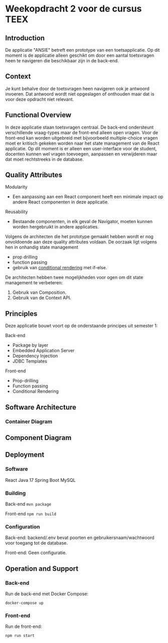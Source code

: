# Weekopdracht 2 voor de cursus TEEX

## Introduction
De applicatie "ANSIE" betreft een prototype van een toetsapplicatie. Op dit moment is de applicatie alleen geschikt om door een aantal toetsvragen heen te navigeren die beschikbaar zijn in de back-end.  

## Context
Je kunt behalve door de toetsvragen heen navigeren ook je antwoord invoeren. Dat antwoord wordt niet opgeslagen of onthouden maar dat is voor deze opdracht niet relevant.

## Functional Overview
In deze applicatie staan toetsvragen centraal. De back-end ondersteunt verschillende vraag-types maar de front-end alleen open vragen. Voor de front-end kan worden uitgebreid met bijvoorbeeld multiple-choice vragen moet er kritisch gekeken worden naar het state management van de React applicatie. Op dit moment is er alleen een user-interface voor de student, docenten kunnen wel vragen toevoegen, aanpassen en verwijderen maar dat moet rechtstreeks in de database.

## Quality Attributes

Modularity
* Een aanpassing aan een React component heeft een minimale impact op andere React componenten in deze applicatie.

Reusability
* Bestaande componenten, in elk geval de Navigator, moeten kunnen worden hergebruikt in andere applicaties. 

Volgens de architecten die het prototype gemaakt hebben wordt er nog onvoldoende aan deze quality attributes voldaan. De oorzaak ligt volgens hen in onhandig state management
* prop drilling
* function passing
* gebruik van [conditional rendering](https://react.dev/learn/conditional-rendering) met if-else.

De architecten hebben twee mogelijkheden voor ogen om dit state management te verbeteren:
1. Gebruik van Composition.
2. Gebruik van de Context API.

## Principles

Deze applicatie bouwt voort op de onderstaande principes uit semester 1:

Back-end
* Package by layer 
* Embedded Application Server
* Dependency Injection
* JDBC Templates

Front-end
* Prop-drilling 
* Function passing
* Conditional Rendering

## Software Architecture

### Container Diagram

## Component Diagram

## Deployment

### Software
React
Java 17
Spring Boot
MySQL

### Building

Back-end
```mvn package```

Front-end
```npm run build```

### Configuration
Back-end: backend/.env bevat poorten en gebruikersnaam/wachtwoord voor toegang tot de database.

Front-end: Geen configuratie.

## Operation and Support 

### Back-end
Run de back-end met Docker Compose:

```docker-compose up```

### Front-end
Run de front-end:

```npm run start```
